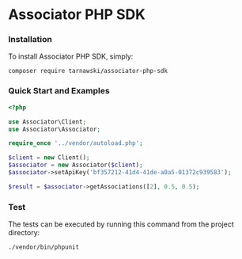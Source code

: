 Associator PHP SDK
==================

### Installation

To install Associator PHP SDK, simply:
```
composer require tarnawski/associator-php-sdk
```

### Quick Start and Examples
```php
<?php

use Associator\Client;
use Associator\Associator;

require_once '../vendor/autoload.php';

$client = new Client();
$associator = new Associator($client);
$associator->setApiKey('bf357212-41d4-41de-a0a5-01372c939583');

$result = $associator->getAssociations([2], 0.5, 0.5);
```

### Test
The tests can be executed by running this command from the project directory:
```bash
./vendor/bin/phpunit
```